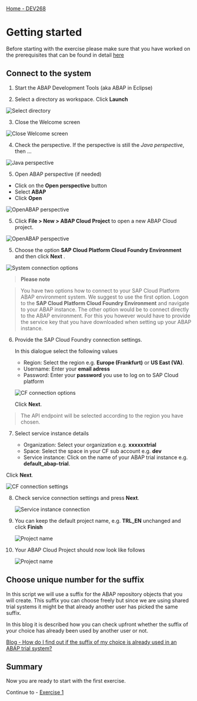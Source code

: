 [Home - DEV268](../../README.md#exercises)

# Getting started

Before starting with the exercise please make sure that you have worked on the prerequisites that can be found in detail [here](../../README.md#requirements)


## Connect to the system

1. Start the ABAP Development Tools (aka ABAP in Eclipse)

2. Select a directory as workspace. Click **Launch**

 ![Select directory](images/0010.png)

3. Close the Welcome screen

 ![Close Welcome screen](images/0020.png)

4. Check the perspective. If the perspective is still the *Java perspective*, then ...

 ![Java perspective](images/0030.png)

5. Open ABAP perspective (if needed)

  - Click on the **Open perspective** button
  - Select **ABAP**
  - Click **Open**

 ![OpenABAP perspective](images/0040.png)

5. Click **File > New > ABAP Cloud Project** to open a new ABAP Cloud project.

 ![OpenABAP perspective](images/0050.png)

5. Choose the option **SAP Cloud Platform Cloud Foundry Environment** and then click **Next** .

 ![System connection options](images/0060.png)

>**Please note**

> You have two options how to connect to your SAP Cloud Platform ABAP environment system. We suggest to use the first option. Logon to the **SAP Cloud Platform Cloud Foundry Environment** and navigate to your ABAP instance. The other option would be to connect directly to the ABAP environment. For this you however would have to provide the service key that you have downloaded when setting up your ABAP instance. 

6. Provide the SAP Cloud Foundry connection settings. 

   In this dialogue select the following values

   - Region: Select the region e.g. **Europe (Frankfurt)** or **US East (VA)**.
   - Username: Enter your **email adress**
   - Password: Enter your **password** you use to log on to SAP Cloud platform
 
   ![CF connection options](images/0070.png)

    Click **Next**.

> The API endpoint will be selected according to the region you have chosen.
   
7. Select service instance details

   - Organization: Select your organization e.g. **xxxxxxtrial**
   - Space: Select the space in your CF sub account e.g. **dev**
   - Service instance: Click on the name of your ABAP trial instance e.g. **default_abap-trial**.
 
 Click **Next**.

   ![CF connection settings](images/0080.png)

8. Check service connection settings and press **Next**.

   ![Service instance connection](images/0090.png)

8. You can keep the default project name, e.g. **TRL_EN** unchanged and click **Finish**

    ![Project name](images/0100.png)

9. Your ABAP Cloud Project should now look like follows

    ![Project name](images/0105.png)

## Choose unique number for the suffix

In this script we will use a suffix for the ABAP repository objects that you will create. This suffix you can choose freely but since we are using shared trial systems it might be that already another user has picked the same suffix.

In this blog it is described how you can check upfront whether the suffix of your choice has already been used by another user or not.

[Blog - How do I find out if the suffix of my choice is already used in an ABAP trial system? ](https://blogs.sap.com/2020/10/20/how-do-i-find-out-if-the-suffix-of-my-choice-is-already-used-in-an-abap-trial-system/) 

## Summary

Now you are ready to start with the first exercise.

Continue to - [Exercise 1](../ex1/README.md)
